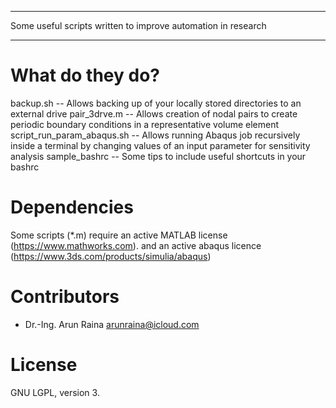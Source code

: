 ***********************************
Some useful scripts written to 
improve automation in research
***********************************


What do they do?
================
backup.sh -- Allows backing up of your locally stored directories to an external drive
pair_3drve.m -- Allows creation of nodal pairs to create periodic boundary conditions in a representative volume element
script_run_param_abaqus.sh -- Allows running Abaqus job recursively inside a terminal by changing values of an input parameter for sensitivity analysis
sample_bashrc -- Some tips to include useful shortcuts in your bashrc


Dependencies
============

Some scripts (*.m) require an active MATLAB license
(https://www.mathworks.com).
and an active abaqus licence
(https://www.3ds.com/products/simulia/abaqus)


Contributors
============

* Dr.-Ing. Arun Raina     arunraina@icloud.com

License
=======

GNU LGPL, version 3.